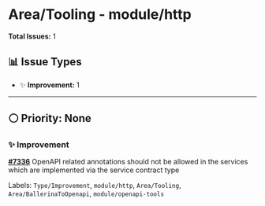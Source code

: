 # Area/Tooling - module/http

**Total Issues:** 1

## 📊 Issue Types

- ✨ **Improvement:** 1

---

## ⚪ Priority: None

### ✨ Improvement

**[#7336](https://github.com/ballerina-platform/ballerina-library/issues/7336)** OpenAPI related annotations should not be allowed in the services which are implemented via the service contract type

Labels: `Type/Improvement`, `module/http`, `Area/Tooling`, `Area/BallerinaToOpenapi`, `module/openapi-tools`


